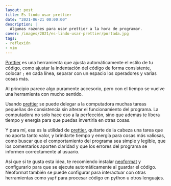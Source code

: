 ```yaml
---
layout: post
title: Es lindo usar prettier
date: "2021-06-21 00:00:00"
description: |
  Algunas razones para usar prettier a la hora de programar.
cover: /images/2021/es-lindo-usar-prettier/portada.jpg
tags:
- reflexión
- vim
---
```


[Prettier](https://prettier.io/) es una herramienta que ajusta automáticamente
el estilo de tu código, como ajustar la indentación del código de forma
consistente, colocar `;` en cada línea, separar con un espacio los operadores y
varias cosas más.

Al principio parece algo puramente accesorio, pero con el tiempo se vuelve una
herramienta con mucho sentido.

Usando [prettier](https://prettier.io/) se puede delegar a la computadora
muchas tareas pequeñas de consistencia sin alterar el funcionamiento del
programa. La computadora no solo hace eso a la perfección, sino que además te
libera tiempo y energía para que puedas invertirla en otras cosas.

Y para mí, esa es la utilidad de [prettier](https://prettier.io/), quitarte de
la cabeza una tarea que no aporta tanto valor, y brindarte tiempo y energía
para cosas más valiosas, como buscar que el comportamiento del programa sea
simple y legible, que los comentarios aporten claridad y que los errores del
programa se informen correctamente al usuario.

Así que si te gusta esta idea, te recomiendo instalar
[neoformat](https://github.com/sbdchd/neoformat) y configurarlo para que se
ejecute automáticamente al guardar el código. Neoformat también se puede
configurar para interactuar con otras herramientas como `yapf` para procesar
código en python u otros lenguajes.
